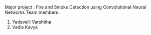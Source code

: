 Major project : Fire and Smoke Detection using Convolutional Neural Networks
Team members :
   1. Yadavalli Varshitha
   2. Vadla Kavya
